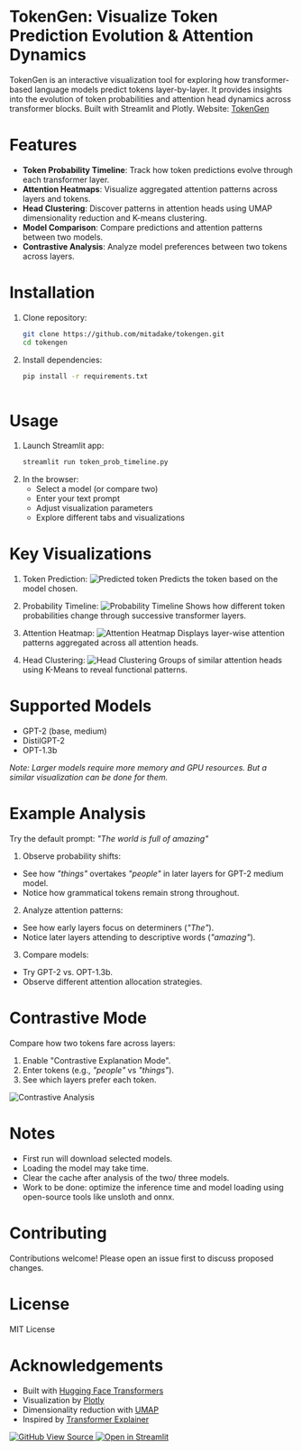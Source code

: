 # TokenGen: Visualize Token Prediction Evolution & Attention Dynamics
TokenGen is an interactive visualization tool for exploring how transformer-based language models predict tokens layer-by-layer. It provides insights into the evolution of token probabilities and attention head dynamics across transformer blocks. Built with Streamlit and Plotly.
Website: [TokenGen](https://tokengen.streamlit.app/)

# Features
- **Token Probability Timeline**: Track how token predictions evolve through each transformer layer.
- **Attention Heatmaps**: Visualize aggregated attention patterns across layers and tokens.
- **Head Clustering**: Discover patterns in attention heads using UMAP dimensionality reduction and K-means clustering.
- **Model Comparison**: Compare predictions and attention patterns between two models.
- **Contrastive Analysis**: Analyze model preferences between two tokens across layers.

# Installation
1. Clone repository:
   ```bash
   git clone https://github.com/mitadake/tokengen.git
   cd tokengen
2. Install dependencies:
   ```bash
   pip install -r requirements.txt
  
# Usage
1. Launch Streamlit app:
   ```bash
   streamlit run token_prob_timeline.py
2. In the browser:
   - Select a model (or compare two)
   - Enter your text prompt
   - Adjust visualization parameters
   - Explore different tabs and visualizations

# Key Visualizations
1. Token Prediction:
![Predicted token](https://github.com/mitadake/tokengen/blob/main/src/pred_token.png)
Predicts the token based on the model chosen.

2. Probability Timeline:
![Probability Timeline](https://github.com/mitadake/tokengen/blob/main/src/prob_timeline.png)
Shows how different token probabilities change through successive transformer layers.

3. Attention Heatmap:
![Attention Heatmap](https://github.com/mitadake/tokengen/blob/main/src/atten_heatmap.png)
Displays layer-wise attention patterns aggregated across all attention heads.

4. Head Clustering:
![Head Clustering](https://github.com/mitadake/tokengen/blob/main/src/head_clustering.png)
Groups of similar attention heads using K-Means to reveal functional patterns.

# Supported Models
- GPT-2 (base, medium)
- DistilGPT-2
- OPT-1.3b

_Note: Larger models require more memory and GPU resources. But a similar visualization can be done for them._

# Example Analysis
Try the default prompt: _"The world is full of amazing"_
1. Observe probability shifts:
- See how _"things"_ overtakes _"people"_ in later layers for GPT-2 medium model.
- Notice how grammatical tokens remain strong throughout.
2. Analyze attention patterns:
- See how early layers focus on determiners (_"The"_).
- Notice later layers attending to descriptive words (_"amazing"_).
3. Compare models:
- Try GPT-2 vs. OPT-1.3b.
- Observe different attention allocation strategies.

# Contrastive Mode
Compare how two tokens fare across layers:
1. Enable "Contrastive Explanation Mode".
2. Enter tokens (e.g., _"people"_ vs _"things"_).
3. See which layers prefer each token.

![Contrastive Analysis](https://github.com/mitadake/tokengen/blob/main/src/token_diff.png)

# Notes
- First run will download selected models.
- Loading the model may take time.
- Clear the cache after analysis of the two/ three models. 
- Work to be done: optimize the inference time and model loading using open-source tools like unsloth and onnx.

# Contributing
Contributions welcome! Please open an issue first to discuss proposed changes.

# License
MIT License

# Acknowledgements
- Built with [Hugging Face Transformers](https://huggingface.co/)
- Visualization by [Plotly](https://plotly.com/)
- Dimensionality reduction with [UMAP](https://umap-learn.readthedocs.io/)
- Inspired by [Transformer Explainer](https://poloclub.github.io/transformer-explainer/)

<a href="https://github.com/mitadake/tokengen" target="_blank">
  <img src="https://img.shields.io/badge/GitHub-View%20Source-brightgreen?style=flat-square" alt="GitHub View Source">
</a>
<a href="https://tokengen.streamlit.app/" target="_blank">
  <img src="https://img.shields.io/badge/Open%20in%20Streamlit-black?style=flat-square" alt="Open in Streamlit">
</a>

